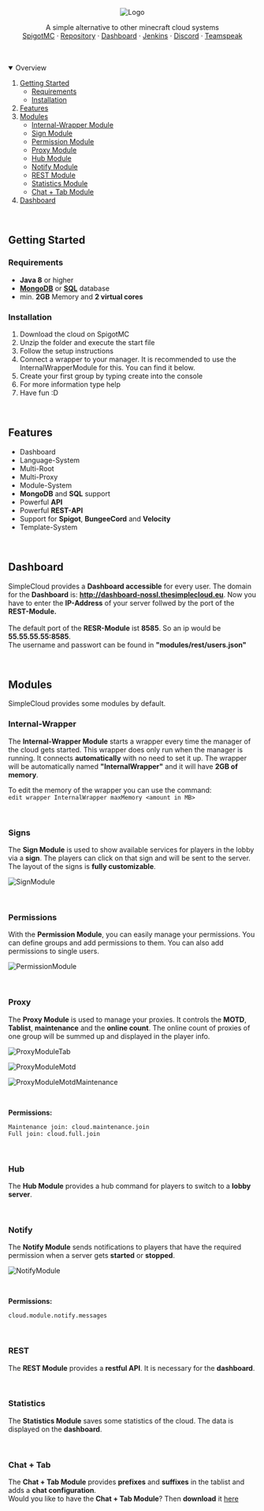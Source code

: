 <p align="center">
  <img src="https://i.imgur.com/eTQJ1IX.png" alt="Logo">
</p>

<p>
  <p align="center">
    A simple alternative to other minecraft cloud systems
    <br />
    <a href="https://www.spigotmc.org/resources/simplecloud-simplify-your-network.79466/o">SpigotMC</a>
    ·
    <a href="https://repo.thesimplecloud.eu/ui/repos/tree/General/artifactory-build-info">Repository</a>
    ·
    <a href="http://dashboard-nossl.thesimplecloud.eu">Dashboard</a>
    ·
    <a href="https://ci.thesimplecloud.eu/job/SimpleCloudOrganization/job/SimpleCloud/">Jenkins</a>
    ·
    <a href="https://discord.gg/EzGVHXG3GE">Discord</a>
    ·
    <a href="https://ts3server://thesimplecloud.eu">Teamspeak</a>
  </p>

</p>

<br />
<br />

<details open="open">
  <summary>Overview</summary>
  <ol>
    <li>
      <a href="#getting-started">Getting Started</a>
      <ul>
        <li><a href="#requirements">Requirements</a></li>
        <li><a href="#installation">Installation</a></li>
      </ul>
    </li>
    <li><a href="#features">Features</a></li>
    <li>
      <a href="#modules">Modules</a>
      <ul>
        <li><a href="#internal-wrapper">Internal-Wrapper Module</a></li>
        <li><a href="#signs">Sign Module</a></li>
        <li><a href="#permissions">Permission Module</a></li>
        <li><a href="#proxy">Proxy Module</a></li>
        <li><a href="#hub">Hub Module</a></li>
        <li><a href="#notify">Notify Module</a></li>
        <li><a href="#rest">REST Module</a></li>
        <li><a href="#statistics">Statistics Module</a></li>
        <li><a href="#chat + tab">Chat + Tab Module</a></li>
      </ul>
    </li>
    <li><a href="#dashboard">Dashboard</a></li>
  </ol>
</details>

<br />

## Getting Started

### Requirements
* **Java 8** or higher
* **[MongoDB](https://www.mongodb.com/cloud/atlas/lp/try2-de?utm_source=google&utm_campaign=gs_emea_germany_search_core_brand_atlas_desktop&utm_term=mongodb&utm_medium=cpc_paid_search&utm_ad=e&utm_ad_campaign_id=12212624524&gclid=Cj0KCQjw5auGBhDEARIsAFyNm9EkpiB2K-5CMNxHkHcY7VbdNE_4HrbwDOSrMmjgNAve270Hnd9pjRoaAqFgEALw_wcB)** or **[SQL](https://go.mariadb.com/download-mariadb-server-community.html?utm_source=google&utm_medium=ppc&utm_campaign=MKG-Search-Google-Branded-EMEA-bd-Server-DL&gclid=Cj0KCQjw5auGBhDEARIsAFyNm9HBSH7xv8vFObvU9Xk8-bgYskrjfU53aBSkyehaGOxQQx2veRbC6-caAtJyEALw_wcB)** database
* min. **2GB** Memory and **2 virtual cores**

### Installation
<ol>
  <li>Download the cloud on SpigotMC</li>
  <li>Unzip the folder and execute the start file</li>
  <li>Follow the setup instructions</li>
  <li>Connect a wrapper to your manager. It is recommended to use the InternalWrapperModule for this. You can find it below.</li>
  <li>Create your first group by typing create into the console</li>
  <li>For more information type help</li>
  <li>Have fun :D</li>
</ol>

<br />

## Features
* Dashboard
* Language-System
* Multi-Root
* Multi-Proxy
* Module-System
* **MongoDB** and **SQL** support
* Powerful **API**
* Powerful **REST-API**
* Support for **Spigot**, **BungeeCord** and **Velocity**
* Template-System

<br />

## Dashboard
SimpleCloud provides a **Dashboard accessible** for every user.
The domain for the **Dashboard** is: **http://dashboard-nossl.thesimplecloud.eu**.
Now you have to enter the **IP-Address** of your server follwed by the port of the **REST-Module.**
<br />
<br />
The default port of the **RESR-Module** ist **8585**. So an ip would be **55.55.55.55:8585**. <br />
The username and passwort can be found in **"modules/rest/users.json"**

<br />

## Modules
SimpleCloud provides some modules by default.

### Internal-Wrapper
The **Internal-Wrapper Module** starts a wrapper every time the manager of the cloud gets started.
This wrapper does only run when the manager is running. It connects **automatically** with no need to set it up.
The wrapper will be automatically named **"InternalWrapper"** and it will have **2GB of memory**.
<br />

To edit the memory of the wrapper you can use the command: <br />
``edit wrapper InternalWrapper maxMemory <amount in MB>``

<br />

### Signs
The **Sign Module** is used to show available services for players in the lobby via a **sign**.
The players can click on that sign and will be sent to the server. The layout of the signs is **fully customizable**.

![SignModule](https://i.imgur.com/w534aZG.gif "SignModule")

<br />

### Permissions
With the **Permission Module**, you can easily manage your permissions.
You can define groups and add permissions to them. You can also add permissions to single users.

![PermissionModule](https://i.imgur.com/5LXMwCk.jpg "PermissionModule")

<br />

### Proxy
The **Proxy Module** is used to manage your proxies.
It controls the **MOTD**, **Tablist**, **maintenance** and the **online count**.
The online count of proxies of one group will be summed up and displayed in the player info.

![ProxyModuleTab](https://i.imgur.com/2djSS9l.jpg "ProxyModuleTab")

![ProxyModuleMotd](https://i.imgur.com/dkuxYM7.png "ProxyModuleMotd")

![ProxyModuleMotdMaintenance](https://i.imgur.com/eCSXSJo.png "ProxyModuleMotdMaintenance")

<br />

**Permissions:**
<br />
````
Maintenance join: cloud.maintenance.join
Full join: cloud.full.join
````

<br />

### Hub
The **Hub Module** provides a hub command for players to switch to a **lobby server**.

<br />

### Notify
The **Notify Module** sends notifications to players that have the required permission when a server gets **started** or **stopped**.

![NotifyModule](https://i.imgur.com/7lcjXbN.jpg "NotifyModule")

<br />

**Permissions:**
<br />
````
cloud.module.notify.messages
````

<br />

### REST
The **REST Module** provides a **restful API**. It is necessary for the **dashboard**.

<br />

### Statistics
The **Statistics Module** saves some statistics of the cloud. The data is displayed on the **dashboard**.

<br />

### Chat + Tab
The **Chat + Tab Module** provides **prefixes** and **suffixes** in the tablist and adds a **chat configuration**.
<br />
Would you like to have the **Chat + Tab Module**? Then **download** it [here](https://repo.thesimplecloud.eu/artifactory/gradle-release-local/eu/thesimplecloud/simplecloud/simplecloud-module-chat-tab/2.2.0/simplecloud-module-chat-tab-2.2.0.jar)
